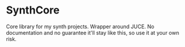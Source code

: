 # SynthCore

Core library for my synth projects. Wrapper around JUCE. No documentation and no guarantee it'll stay like this, so use it at your own risk.

